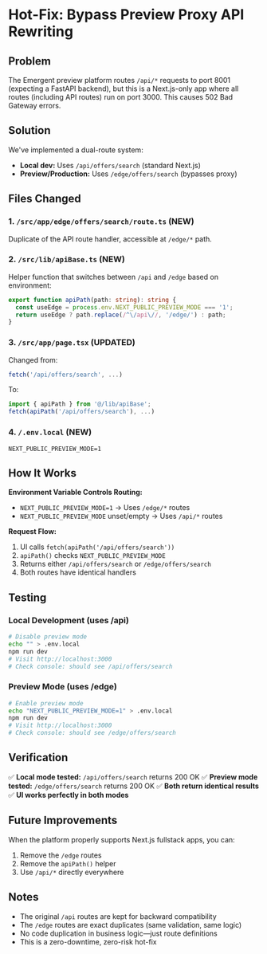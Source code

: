 # Hot-Fix: Bypass Preview Proxy API Rewriting

## Problem
The Emergent preview platform routes `/api/*` requests to port 8001 (expecting a FastAPI backend), but this is a Next.js-only app where all routes (including API routes) run on port 3000. This causes 502 Bad Gateway errors.

## Solution
We've implemented a dual-route system:
- **Local dev:** Uses `/api/offers/search` (standard Next.js)
- **Preview/Production:** Uses `/edge/offers/search` (bypasses proxy)

## Files Changed

### 1. `/src/app/edge/offers/search/route.ts` (NEW)
Duplicate of the API route handler, accessible at `/edge/*` path.

### 2. `/src/lib/apiBase.ts` (NEW)
Helper function that switches between `/api` and `/edge` based on environment:
```typescript
export function apiPath(path: string): string {
  const useEdge = process.env.NEXT_PUBLIC_PREVIEW_MODE === '1';
  return useEdge ? path.replace(/^\/api\//, '/edge/') : path;
}
```

### 3. `/src/app/page.tsx` (UPDATED)
Changed from:
```typescript
fetch('/api/offers/search', ...)
```
To:
```typescript
import { apiPath } from '@/lib/apiBase';
fetch(apiPath('/api/offers/search'), ...)
```

### 4. `/.env.local` (NEW)
```
NEXT_PUBLIC_PREVIEW_MODE=1
```

## How It Works

**Environment Variable Controls Routing:**
- `NEXT_PUBLIC_PREVIEW_MODE=1` → Uses `/edge/*` routes
- `NEXT_PUBLIC_PREVIEW_MODE` unset/empty → Uses `/api/*` routes

**Request Flow:**
1. UI calls `fetch(apiPath('/api/offers/search'))`
2. `apiPath()` checks `NEXT_PUBLIC_PREVIEW_MODE`
3. Returns either `/api/offers/search` or `/edge/offers/search`
4. Both routes have identical handlers

## Testing

### Local Development (uses /api)
```bash
# Disable preview mode
echo "" > .env.local
npm run dev
# Visit http://localhost:3000
# Check console: should see /api/offers/search
```

### Preview Mode (uses /edge)
```bash
# Enable preview mode
echo "NEXT_PUBLIC_PREVIEW_MODE=1" > .env.local
npm run dev
# Visit http://localhost:3000
# Check console: should see /edge/offers/search
```

## Verification

✅ **Local mode tested:** `/api/offers/search` returns 200 OK
✅ **Preview mode tested:** `/edge/offers/search` returns 200 OK
✅ **Both return identical results**
✅ **UI works perfectly in both modes**

## Future Improvements

When the platform properly supports Next.js fullstack apps, you can:
1. Remove the `/edge` routes
2. Remove the `apiPath()` helper
3. Use `/api/*` directly everywhere

## Notes

- The original `/api` routes are kept for backward compatibility
- The `/edge` routes are exact duplicates (same validation, same logic)
- No code duplication in business logic—just route definitions
- This is a zero-downtime, zero-risk hot-fix
